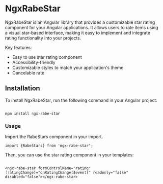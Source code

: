 <!-- # NgxRabe

This project was generated with [Angular CLI](https://github.com/angular/angular-cli) version 18.2.6.

## Development server

Run `ng serve` for a dev server. Navigate to `http://localhost:4200/`. The application will automatically reload if you change any of the source files.

## Code scaffolding

Run `ng generate component component-name` to generate a new component. You can also use `ng generate directive|pipe|service|class|guard|interface|enum|module`.

## Build

Run `ng build` to build the project. The build artifacts will be stored in the `dist/` directory.

## Running unit tests

Run `ng test` to execute the unit tests via [Karma](https://karma-runner.github.io).

## Running end-to-end tests

Run `ng e2e` to execute the end-to-end tests via a platform of your choice. To use this command, you need to first add a package that implements end-to-end testing capabilities.

## Further help

To get more help on the Angular CLI use `ng help` or go check out the [Angular CLI Overview and Command Reference](https://angular.dev/tools/cli) page. -->

# NgxRabeStar

NgxRabeStar is an Angular library that provides a customizable star rating component for your Angular applications. It allows users to rate items using a visual star-based interface, making it easy to implement and integrate rating functionality into your projects.

Key features:
  - Easy to use star rating component
  - Accessibility-friendly
  - Customizable styles to match your application's theme
  - Cancelable rate


## Installation

To install NgxRabeStar, run the following command in your Angular project:

```

npm install ngx-rabe-star

```

### Usage

Import the RabeStars component in your import.

```
import {RabeStars} from 'ngx-rabe-star';

```

Then, you can use the star rating component in your templates:

```

<ngx-rabe-star formControlName="rating" (ratingChange)="onRatingChange($event)" readonly="false" disabled="false"></ngx-rabe-star>

```
